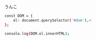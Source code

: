 


<div id="dom">うんこ</div>

```sh
const DOM = {
    el: document.querySelector('#dom'),⏎
};

console.log(DOM.el.innerHTML);
```
